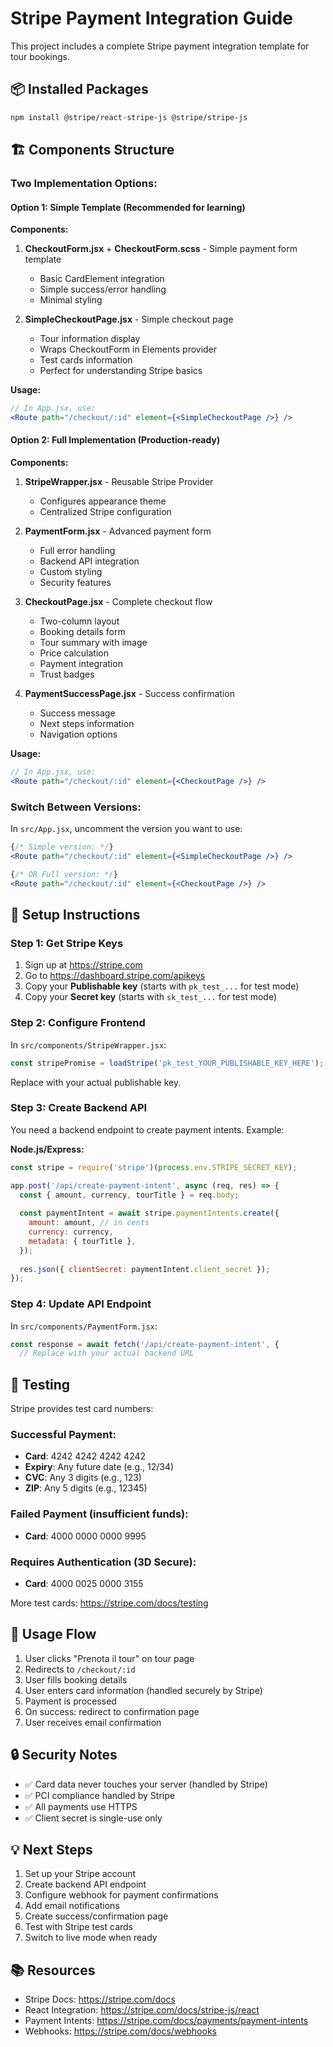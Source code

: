 # Stripe Payment Integration Guide

This project includes a complete Stripe payment integration template for tour bookings.

## 📦 Installed Packages

```bash
npm install @stripe/react-stripe-js @stripe/stripe-js
```

## 🏗️ Components Structure

### Two Implementation Options:

#### Option 1: Simple Template (Recommended for learning)
**Components:**
1. **CheckoutForm.jsx** + **CheckoutForm.scss** - Simple payment form template
   - Basic CardElement integration
   - Simple success/error handling
   - Minimal styling
   
2. **SimpleCheckoutPage.jsx** - Simple checkout page
   - Tour information display
   - Wraps CheckoutForm in Elements provider
   - Test cards information
   - Perfect for understanding Stripe basics

**Usage:**
```jsx
// In App.jsx, use:
<Route path="/checkout/:id" element={<SimpleCheckoutPage />} />
```

#### Option 2: Full Implementation (Production-ready)
**Components:**
1. **StripeWrapper.jsx** - Reusable Stripe Provider
   - Configures appearance theme
   - Centralized Stripe configuration
   
2. **PaymentForm.jsx** - Advanced payment form
   - Full error handling
   - Backend API integration
   - Custom styling
   - Security features
   
3. **CheckoutPage.jsx** - Complete checkout flow
   - Two-column layout
   - Booking details form
   - Tour summary with image
   - Price calculation
   - Payment integration
   - Trust badges

4. **PaymentSuccessPage.jsx** - Success confirmation
   - Success message
   - Next steps information
   - Navigation options

**Usage:**
```jsx
// In App.jsx, use:
<Route path="/checkout/:id" element={<CheckoutPage />} />
```

### Switch Between Versions:
In `src/App.jsx`, uncomment the version you want to use:
```jsx
{/* Simple version: */}
<Route path="/checkout/:id" element={<SimpleCheckoutPage />} />

{/* OR Full version: */}
<Route path="/checkout/:id" element={<CheckoutPage />} />
```

## 🔧 Setup Instructions

### Step 1: Get Stripe Keys
1. Sign up at https://stripe.com
2. Go to https://dashboard.stripe.com/apikeys
3. Copy your **Publishable key** (starts with `pk_test_...` for test mode)
4. Copy your **Secret key** (starts with `sk_test_...` for test mode)

### Step 2: Configure Frontend
In `src/components/StripeWrapper.jsx`:
```javascript
const stripePromise = loadStripe('pk_test_YOUR_PUBLISHABLE_KEY_HERE');
```
Replace with your actual publishable key.

### Step 3: Create Backend API
You need a backend endpoint to create payment intents. Example:

**Node.js/Express:**
```javascript
const stripe = require('stripe')(process.env.STRIPE_SECRET_KEY);

app.post('/api/create-payment-intent', async (req, res) => {
  const { amount, currency, tourTitle } = req.body;
  
  const paymentIntent = await stripe.paymentIntents.create({
    amount: amount, // in cents
    currency: currency,
    metadata: { tourTitle },
  });
  
  res.json({ clientSecret: paymentIntent.client_secret });
});
```

### Step 4: Update API Endpoint
In `src/components/PaymentForm.jsx`:
```javascript
const response = await fetch('/api/create-payment-intent', {
  // Replace with your actual backend URL
```

## 🧪 Testing

Stripe provides test card numbers:

### Successful Payment:
- **Card**: 4242 4242 4242 4242
- **Expiry**: Any future date (e.g., 12/34)
- **CVC**: Any 3 digits (e.g., 123)
- **ZIP**: Any 5 digits (e.g., 12345)

### Failed Payment (insufficient funds):
- **Card**: 4000 0000 0000 9995

### Requires Authentication (3D Secure):
- **Card**: 4000 0025 0000 3155

More test cards: https://stripe.com/docs/testing

## 🚀 Usage Flow

1. User clicks "Prenota il tour" on tour page
2. Redirects to `/checkout/:id`
3. User fills booking details
4. User enters card information (handled securely by Stripe)
5. Payment is processed
6. On success: redirect to confirmation page
7. User receives email confirmation

## 🔒 Security Notes

- ✅ Card data never touches your server (handled by Stripe)
- ✅ PCI compliance handled by Stripe
- ✅ All payments use HTTPS
- ✅ Client secret is single-use only

## 💡 Next Steps

1. Set up your Stripe account
2. Create backend API endpoint
3. Configure webhook for payment confirmations
4. Add email notifications
5. Create success/confirmation page
6. Test with Stripe test cards
7. Switch to live mode when ready

## 📚 Resources

- Stripe Docs: https://stripe.com/docs
- React Integration: https://stripe.com/docs/stripe-js/react
- Payment Intents: https://stripe.com/docs/payments/payment-intents
- Webhooks: https://stripe.com/docs/webhooks

